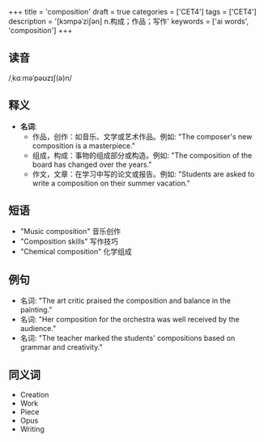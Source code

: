 +++
title = 'composition'
draft = true
categories = ['CET4']
tags = ['CET4']
description = '[kɔmpəˈzi∫ən] n.构成；作品；写作'
keywords = ['ai words', 'composition']
+++

## 读音
/ˌkɑːməˈpəʊzɪʃ(ə)n/

## 释义
- **名词**: 
   - 作品，创作：如音乐、文学或艺术作品。例如: "The composer's new composition is a masterpiece."
   - 组成，构成：事物的组成部分或构造。例如: "The composition of the board has changed over the years."
   - 作文，文章：在学习中写的论文或报告。例如: "Students are asked to write a composition on their summer vacation."

## 短语
- "Music composition" 音乐创作
- "Composition skills" 写作技巧
- "Chemical composition" 化学组成

## 例句
- 名词: "The art critic praised the composition and balance in the painting."
- 名词: "Her composition for the orchestra was well received by the audience."
- 名词: "The teacher marked the students' compositions based on grammar and creativity."

## 同义词
- Creation
- Work
- Piece
- Opus
- Writing
